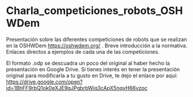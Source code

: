 # Charla_competiciones_robots_OSHWDem
Presentación sobre las diferentes competiciones de robots que se realizan en la OSHWDem https://oshwdem.org/ .
Breve introducción a la normativa.
Enlaces directos a ejemplos de cada una de las competiciones.

El formato .odp se descuadra un poco del original al haber hecho la presentación en Google Drive. 
Si tienes interés en tener la presentación original para modificarla a tu gusto en Drive, te dejo el enlace por aquí:
https://drive.google.com/open?id=1BhFF9rbQ1ok0eXJE9qJPgbrbWiq3cApX5nqyH66vzoc
